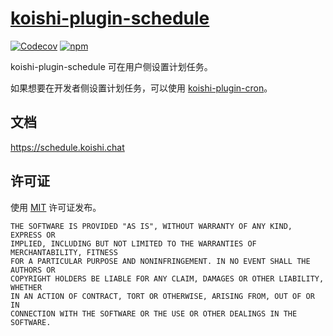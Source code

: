 # [koishi-plugin-schedule](https://schedule.koishi.chat)

[![Codecov](https://img.shields.io/codecov/c/schedule/koishijs/koishi-plugin-schedule?style=flat-square)](https://codecov.io/gh/koishijs/koishi-plugin-schedule)
[![npm](https://img.shields.io/npm/v/koishi-plugin-schedule?style=flat-square)](https://www.npmjs.com/package/koishi-plugin-schedule)

koishi-plugin-schedule 可在用户侧设置计划任务。

如果想要在开发者侧设置计划任务，可以使用 [koishi-plugin-cron](https://cron.koishi.chat)。

## 文档

<https://schedule.koishi.chat>

## 许可证

使用 [MIT](./LICENSE) 许可证发布。

```
THE SOFTWARE IS PROVIDED "AS IS", WITHOUT WARRANTY OF ANY KIND, EXPRESS OR
IMPLIED, INCLUDING BUT NOT LIMITED TO THE WARRANTIES OF MERCHANTABILITY, FITNESS
FOR A PARTICULAR PURPOSE AND NONINFRINGEMENT. IN NO EVENT SHALL THE AUTHORS OR
COPYRIGHT HOLDERS BE LIABLE FOR ANY CLAIM, DAMAGES OR OTHER LIABILITY, WHETHER
IN AN ACTION OF CONTRACT, TORT OR OTHERWISE, ARISING FROM, OUT OF OR IN
CONNECTION WITH THE SOFTWARE OR THE USE OR OTHER DEALINGS IN THE SOFTWARE.
```
